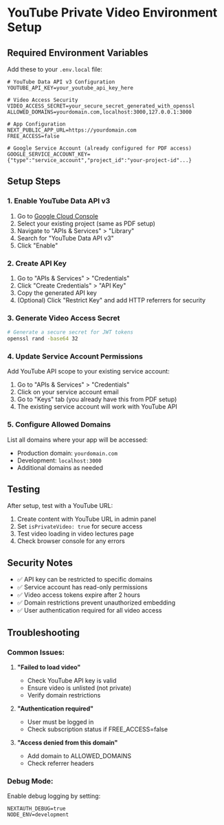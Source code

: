 # YouTube Private Video Environment Setup

## Required Environment Variables

Add these to your `.env.local` file:

```env
# YouTube Data API v3 Configuration
YOUTUBE_API_KEY=your_youtube_api_key_here

# Video Access Security
VIDEO_ACCESS_SECRET=your_secure_secret_generated_with_openssl
ALLOWED_DOMAINS=yourdomain.com,localhost:3000,127.0.0.1:3000

# App Configuration
NEXT_PUBLIC_APP_URL=https://yourdomain.com
FREE_ACCESS=false

# Google Service Account (already configured for PDF access)
GOOGLE_SERVICE_ACCOUNT_KEY={"type":"service_account","project_id":"your-project-id"...}
```

## Setup Steps

### 1. Enable YouTube Data API v3

1. Go to [Google Cloud Console](https://console.cloud.google.com)
2. Select your existing project (same as PDF setup)
3. Navigate to "APIs & Services" > "Library"
4. Search for "YouTube Data API v3"
5. Click "Enable"

### 2. Create API Key

1. Go to "APIs & Services" > "Credentials"
2. Click "Create Credentials" > "API Key"
3. Copy the generated API key
4. (Optional) Click "Restrict Key" and add HTTP referrers for security

### 3. Generate Video Access Secret

```bash
# Generate a secure secret for JWT tokens
openssl rand -base64 32
```

### 4. Update Service Account Permissions

Add YouTube API scope to your existing service account:

1. Go to "APIs & Services" > "Credentials"
2. Click on your service account email
3. Go to "Keys" tab (you already have this from PDF setup)
4. The existing service account will work with YouTube API

### 5. Configure Allowed Domains

List all domains where your app will be accessed:
- Production domain: `yourdomain.com`
- Development: `localhost:3000`
- Additional domains as needed

## Testing

After setup, test with a YouTube URL:

1. Create content with YouTube URL in admin panel
2. Set `isPrivateVideo: true` for secure access
3. Test video loading in video lectures page
4. Check browser console for any errors

## Security Notes

- ✅ API key can be restricted to specific domains
- ✅ Service account has read-only permissions
- ✅ Video access tokens expire after 2 hours
- ✅ Domain restrictions prevent unauthorized embedding
- ✅ User authentication required for all video access

## Troubleshooting

### Common Issues:

1. **"Failed to load video"**
   - Check YouTube API key is valid
   - Ensure video is unlisted (not private)
   - Verify domain restrictions

2. **"Authentication required"**
   - User must be logged in
   - Check subscription status if FREE_ACCESS=false

3. **"Access denied from this domain"**
   - Add domain to ALLOWED_DOMAINS
   - Check referrer headers

### Debug Mode:

Enable debug logging by setting:
```env
NEXTAUTH_DEBUG=true
NODE_ENV=development
```
